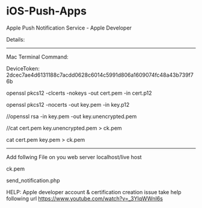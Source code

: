 # iOS-Push-Apps
Apple Push Notification Service - Apple Developer

Details:


-----------------------------------------------------
Mac Terminal Command:

DeviceToken:
2dcec7ae4d6131188c7acdd0628c6014c5991d806a1609074fc48a43b739f76b


openssl pkcs12 -clcerts -nokeys -out cert.pem -in cert.p12

openssl pkcs12 -nocerts -out key.pem -in key.p12

//openssl rsa -in key.pem -out key.unencrypted.pem

//cat cert.pem key.unencrypted.pem  >  ck.pem

cat cert.pem key.pem  >  ck.pem

-----------------------------------------------

Add follwing File on you web server localhost/live host

ck.pem

send_notification.php



HELP:
Apple developer account & certification creation issue take help following url
https://www.youtube.com/watch?v=_3YlqWWnI6s
